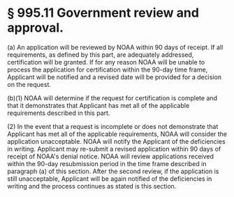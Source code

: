 # § 995.11   Government review and approval.

(a) An application will be reviewed by NOAA within 90 days of receipt. If all requirements, as defined by this part, are adequately addressed, certification will be granted. If for any reason NOAA will be unable to process the application for certification within the 90-day time frame, Applicant will be notified and a revised date will be provided for a decision on the request.


(b)(1) NOAA will determine if the request for certification is complete and that it demonstrates that Applicant has met all of the applicable requirements described in this part.


(2) In the event that a request is incomplete or does not demonstrate that Applicant has met all of the applicable requirements, NOAA will consider the application unacceptable. NOAA will notify the Applicant of the deficiencies in writing. Applicant may re-submit a revised application within 90 days of receipt of NOAA's denial notice. NOAA will review applications received within the 90-day resubmission period in the time frame described in paragraph (a) of this section. After the second review, if the application is still unacceptable, Applicant will be again notified of the deficiencies in writing and the process continues as stated is this section.




